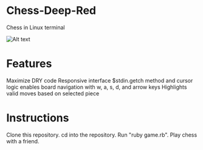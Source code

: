 # Chess-Deep-Red

Chess in Linux terminal

![Alt text](https://github.com/VictorAceChen/chess/blob/master/docs/Sample.png "Optional title")

# Features

  Maximize DRY code
  Responsive interface
      $stdin.getch method and cursor logic enables board navigation with w, a, s, d, and arrow keys
      Highlights valid moves based on selected piece

# Instructions

Clone this repository.
cd into the repository.
Run "ruby game.rb".
Play chess with a friend.
